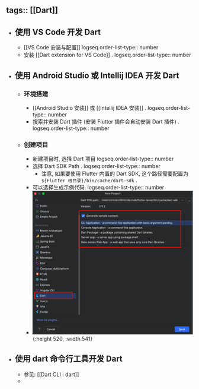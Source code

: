 tags:: [[Dart]]
---

- ## 使用 VS Code 开发 Dart
	- [[VS Code 安装与配置]]
	  logseq.order-list-type:: number
	- 安装 [[Dart extension for VS Code]] .
	  logseq.order-list-type:: number
- ## 使用 Android Studio 或 Intellij IDEA 开发 Dart
	- ### 环境搭建
		- [[Android Studio 安装]] 或 [[Intellij IDEA 安装]] .
		  logseq.order-list-type:: number
		- 搜索并安装 Dart 插件 (安装 Flutter 插件会自动安装 Dart 插件) .
		  logseq.order-list-type:: number
	- ### 创建项目
		- 新建项目时, 选择 Dart 项目
		  logseq.order-list-type:: number
		- 选择 Dart SDK Path .
		  logseq.order-list-type:: number
			- 注意, 如果要使用 Flutter 内置的 Dart SDK, 这个路径需要配置为 `${Flutter 根目录}/bin/cache/dart-sdk` .
		- 可以选择生成示例代码.
		  logseq.order-list-type:: number
		- ![image.png](../assets/image_1761327947240_0.png){:height 520, :width 541}
- ## 使用 dart 命令行工具开发 Dart
	- 参见:  [[Dart CLI : dart]]
	-